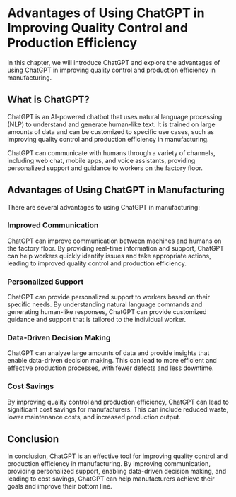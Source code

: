 Advantages of Using ChatGPT in Improving Quality Control and Production Efficiency
======================================================================================================================

In this chapter, we will introduce ChatGPT and explore the advantages of using ChatGPT in improving quality control and production efficiency in manufacturing.

What is ChatGPT?
----------------

ChatGPT is an AI-powered chatbot that uses natural language processing (NLP) to understand and generate human-like text. It is trained on large amounts of data and can be customized to specific use cases, such as improving quality control and production efficiency in manufacturing.

ChatGPT can communicate with humans through a variety of channels, including web chat, mobile apps, and voice assistants, providing personalized support and guidance to workers on the factory floor.

Advantages of Using ChatGPT in Manufacturing
--------------------------------------------

There are several advantages to using ChatGPT in manufacturing:

### Improved Communication

ChatGPT can improve communication between machines and humans on the factory floor. By providing real-time information and support, ChatGPT can help workers quickly identify issues and take appropriate actions, leading to improved quality control and production efficiency.

### Personalized Support

ChatGPT can provide personalized support to workers based on their specific needs. By understanding natural language commands and generating human-like responses, ChatGPT can provide customized guidance and support that is tailored to the individual worker.

### Data-Driven Decision Making

ChatGPT can analyze large amounts of data and provide insights that enable data-driven decision making. This can lead to more efficient and effective production processes, with fewer defects and less downtime.

### Cost Savings

By improving quality control and production efficiency, ChatGPT can lead to significant cost savings for manufacturers. This can include reduced waste, lower maintenance costs, and increased production output.

Conclusion
----------

In conclusion, ChatGPT is an effective tool for improving quality control and production efficiency in manufacturing. By improving communication, providing personalized support, enabling data-driven decision making, and leading to cost savings, ChatGPT can help manufacturers achieve their goals and improve their bottom line.

